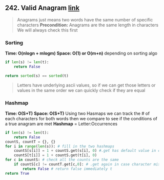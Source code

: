 ## 242. Valid Anagram [link](https://leetcode.com/problems/valid-anagram/)
> Anagrams just means two words have the same number of specific characters
**Precondition:** Anagrams are the same length in characters
We will always check this first

### Sorting
**Time: O(nlogn + mlogm)**
**Space: O(1) or O(m+n)** depending on sorting algo
```python
if len(s) != len(t):
	return False
	
return sorted(s) == sorted(t)
```

> Letters have underlying ascii values, so if we can get those letters or values in the same order we can quickly check if they are equal


### Hashmap
**Time: O(S+T)**
**Space: O(S+T)**
		Using two Hasmaps we can track the # of each characters for both words 
		then we compare to see if the conditions of a true anagram are met
		**Hashmap** = Letter:Occurrences 
```python
if len(s) != len(t):
	return False
countS, countT = {}, {}
for i in range(len(s)): # fill in the two hashmaps
	countS[s[i]] = 1 + countS.get(s[i], 0) #.get has default value in case not initialized
	countS[t[i]] = 1 + countS.get(t[i], 0)
for c in countS: # check all the counts are the same
	if countS[c] != countT.get[c,0]: # .get again in case character mismatch 
		return False # return false immediately t
return True

```